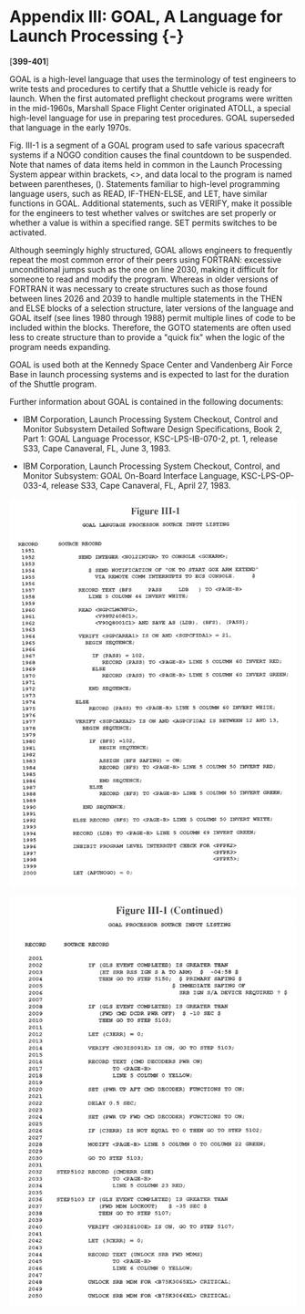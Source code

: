 # Appendix III: GOAL, A Language for Launch Processing {-}

\[**399-401**\]

GOAL is a high-level language that uses the terminology of test
engineers to write tests and procedures to certify that a Shuttle
vehicle is ready for launch. When the first automated preflight checkout
programs were written in the mid-1960s, Marshall Space Flight Center
originated ATOLL, a special high-level language for use in preparing
test procedures. GOAL superseded that language in the early 1970s.

Fig. III-1 is a segment of a GOAL program used to safe various
spacecraft systems if a NOGO condition causes the final countdown to be
suspended. Note that names of data items held in common in the Launch
Processing System appear within brackets, &lt;&gt;, and data local to
the program is named between parentheses, (). Statements familiar to
high-level programming language users, such as READ, IF-THEN-ELSE, and
LET, have similar functions in GOAL. Additional statements, such as
VERIFY, make it possible for the engineers to test whether valves or
switches are set properly or whether a value is within a specified
range. SET permits switches to be activated.

Although seemingly highly structured, GOAL allows engineers to
frequently repeat the most common error of their peers using FORTRAN:
excessive unconditional jumps such as the one on line 2030, making it
difficult for someone to read and modify the program. Whereas in older
versions of FORTRAN it was necessary to create structures such as those
found between lines 2026 and 2039 to handle multiple statements in the
THEN and ELSE blocks of a selection structure, later versions of the
language and GOAL itself (see lines 1980 through 1988) permit multiple
lines of code to be included within the blocks. Therefore, the GOTO
statements are often used less to create structure than to provide a
"quick fix" when the logic of the program needs expanding.

GOAL is used both at the Kennedy Space Center and Vandenberg Air Force
Base in launch processing systems and is expected to last for the
duration of the Shuttle program.

Further information about GOAL is contained in the following documents:

- IBM Corporation, Launch Processing System Checkout, Control and
Monitor Subsystem Detailed Software Design Specifications, Book 2, Part
1: GOAL Language Processor, KSC-LPS-IB-070-2, pt. 1, release S33, Cape
Canaveral, FL, June 3, 1983.

- IBM Corporation, Launch Processing System Checkout, Control, and
Monitor Subsystem: GOAL On-Board Interface Language, KSC-LPS-OP-033-4,
release S33, Cape Canaveral, FL, April 27, 1983.

![Figure III-1](images/p400.jpg)

![Figure III-1 (Continued)](images/p401.jpg)

